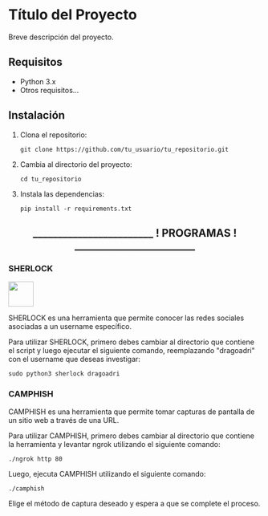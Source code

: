 <h1>Título del Proyecto</h1>

<p>Breve descripción del proyecto.</p>

<h2>Requisitos</h2>

<ul>
  <li>Python 3.x</li>
  <li>Otros requisitos...</li>
</ul>

<h2>Instalación</h2>

<ol>
  <li>Clona el repositorio:</li>
  <pre><code>git clone https://github.com/tu_usuario/tu_repositorio.git</code></pre>
  
  <li>Cambia al directorio del proyecto:</li>
  <pre><code>cd tu_repositorio</code></pre>
  
  <li>Instala las dependencias:</li>
  <pre><code>pip install -r requirements.txt</code></pre>
</ol>

<h2 align="center">________________________ ! PROGRAMAS ! ________________________</h2>

<h3>SHERLOCK</h3>

<img width="50px" src="https://www.cybervie.com/wp-content/uploads/2021/10/THE-SHERLOCK.png"/>

<p>SHERLOCK es una herramienta que permite conocer las redes sociales asociadas a un username específico.</p>

<p>Para utilizar SHERLOCK, primero debes cambiar al directorio que contiene el script y luego ejecutar el siguiente comando, reemplazando "dragoadri" con el username que deseas investigar:</p>

<pre><code>sudo python3 sherlock dragoadri</code></pre>

<h3>CAMPHISH</h3>

<p>CAMPHISH es una herramienta que permite tomar capturas de pantalla de un sitio web a través de una URL.</p>

<p>Para utilizar CAMPHISH, primero debes cambiar al directorio que contiene la herramienta y levantar ngrok utilizando el siguiente comando:</p>

<pre><code>./ngrok http 80</code></pre>

<p>Luego, ejecuta CAMPHISH utilizando el siguiente comando:</p>

<pre><code>./camphish</code></pre>

<p>Elige el método de captura deseado y espera a que se complete el proceso.</p>
